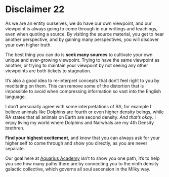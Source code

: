 # Disclaimer 22
As we are an entity ourselves, we do have our own viewpoint, and our viewpoint is always going to come through in our writings and teachings, even when quoting a source. By visiting the source material, you get to hear another perspective, and by gaining many perspectives, you will discover your own higher truth.

The best thing you can do is **seek many sources** to cultivate your own unique and ever-growing viewpoint. Trying to have the same viewpoint as another, or trying to maintain your viewpoint by not seeing any other viewpoints are both tickets to stagnation.

It’s also a good idea to re-interpret concepts that don’t feel right to you by meditating on them. This can remove some of the distortion that is impossible to avoid when compressing information so vast into the English language.

I don’t personally agree with some interpretations of RA, for example I believe animals like Dolphins are fourth or even higher density beings, while RA states that all animals on Earth are second density. *And that’s okay.* I enjoy living my world where Dolphins and Narwhals are my 4th Density brethren.

**Find your highest excitement**, and know that you can always ask for your higher self to come through and show you directly, as you are never separate.

Our goal here at [Aquarius Academy](https://aquarius.academy) isn’t to show you one path, it’s to help you see how many paths there are by connecting you to the ninth density galactic collective, which governs all soul ascension in the Milky way.


<!--stackedit_data:
eyJoaXN0b3J5IjpbMTYwNDM3NjAzNiwtMTA2NjI2MjY5Niw2MD
U4MzE1NzYsLTc5ODAxNzcyM119
-->